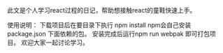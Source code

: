 此文是个人学习react过程的日记，帮助想接触react的童鞋快速上手。

使用说明：
下载项目后在要目录下执行
npm install
npm会自己安装package.json 下面依赖的包。
安装完成后运行npm run webpak  即可打包项目。
欢迎大家一起讨论学习。